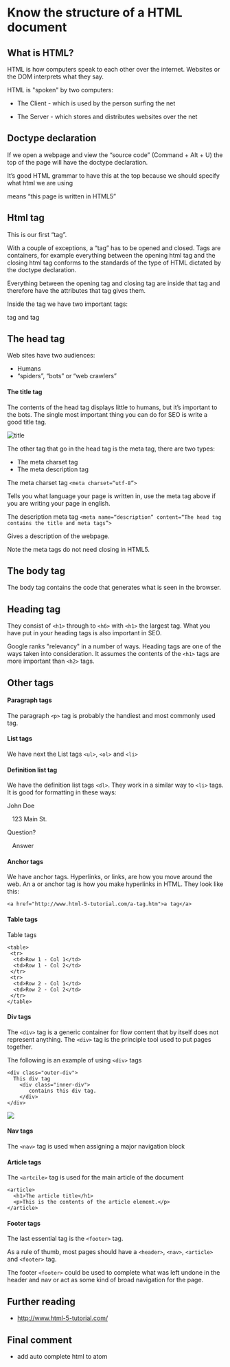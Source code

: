 # Know the structure of a HTML document

## What is HTML?

HTML is how computers speak to each other over the internet. Websites or the DOM interprets what they say.

HTML is "spoken" by two computers:

* The Client - which is used by the person surfing the net

* The Server - which stores and distributes websites over the net

## Doctype declaration

If we open a webpage and view the “source code” (Command + Alt + U) the top of the page will have the doctype declaration.

It’s good HTML grammar to have this at the top because we should specify what html we are using

<!DOCTYPE html> means “this page is written in HTML5”

## Html tag

This is our first “tag”.

With a couple of exceptions, a “tag” has to be opened and closed. Tags are containers, for example everything between the opening html tag <html> and the closing html tag </html> conforms to the standards of the type of HTML dictated by the doctype declaration.

Everything between the opening tag and closing tag are inside that tag and therefore have the attributes that tag gives them.

Inside the <html> tag we have two important tags:
<head> tag and <body> tag

## The head tag

Web sites have two audiences:
*	Humans
*	“spiders”, “bots” or “web crawlers”

#### The title tag

The contents of the head tag displays little to humans, but it’s important to the bots. The single most important thing you can do for SEO is write a good title tag.

![title](http://www.html-5-tutorial.com/images/title-tag-in-search-results.gif)

The other tag that go in the head tag is the meta tag, there are two types:

* The meta charset tag
* The meta description tag

The meta charset tag ``<meta charset=“utf-8”>``

Tells you what language your page is written in, use the meta tag above if you are writing your page in english.

The description meta tag ``<meta name=“description” content=“The head tag contains the title and meta tags”>``

Gives a description of the webpage.

Note the meta tags do not need closing in HTML5.

## The body tag

The body tag contains the code that generates what is seen in the browser.

## Heading tag

They consist of `<h1>` through to `<h6>` with `<h1>` the largest tag. What you have put in your heading tags is also important in SEO.

Google ranks "relevancy" in a number of ways. Heading tags are one of the ways taken into consideration. It assumes the contents of the `<h1>` tags are more important than `<h2>` tags.

## Other tags

#### Paragraph tags

The paragraph `<p>` tag is probably the handiest and most commonly used tag.

#### List tags

We have next the List tags `<ul>`, `<ol>` and `<li>`

#### Definition list tag

We have the definition list tags `<dl>`. They work in a similar way to `<li>` tags. It is good for formatting in these ways:

John Doe

&nbsp;&nbsp;&nbsp;123 Main St.

Question?

&nbsp;&nbsp;&nbsp;Answer

#### Anchor tags

We have anchor tags. Hyperlinks, or links, are how you move around the web. An a or anchor tag is how you make hyperlinks in HTML. They look like this:

`<a href="http://www.html-5-tutorial.com/a-tag.htm">a tag</a>`

#### Table tags

Table tags

```
<table>
 <tr>
  <td>Row 1 - Col 1</td>
  <td>Row 1 - Col 2</td>
 </tr>
 <tr>
  <td>Row 2 - Col 1</td>
  <td>Row 2 - Col 2</td>
 </tr>
</table>
```

#### Div tags

The `<div>` tag is a generic container for flow content that by itself does not represent anything. The `<div>` tag is the principle tool used to put pages together.

The following is an example of using `<div>` tags
```
<div class="outer-div">
  This div tag
    <div class="inner-div">
       contains this div tag.
    </div>
</div>
```

![](http://www.html-5-tutorial.com/images/layout.gif)

#### Nav tags

The `<nav>` tag is used when assigning a major navigation block

#### Article tags

The `<artcile>` tag is used for the main article of the document

```
<article>
  <h1>The article title</h1>
  <p>This is the contents of the article element.</p>
</article>
```

#### Footer tags

The last essential tag is the `<footer>` tag.

As a rule of thumb, most pages should have a `<header>`, `<nav>`, `<article>` and `<footer>` tag.

The footer `<footer>` could be used to complete what was left undone in the header and nav or act as some kind of broad navigation for the page.

## Further reading

* http://www.html-5-tutorial.com/

## Final comment

* add auto complete html to atom
